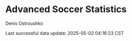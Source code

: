 # Advanced Soccer Statistics
Denis Ostroushko

<!-- gfm -->

Last successful data update: 2025-05-02 04:16:23 CST
